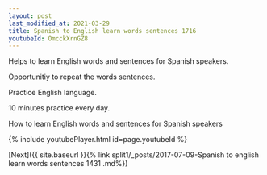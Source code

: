 ```yaml
---
layout: post
last_modified_at: 2021-03-29
title: Spanish to English learn words sentences 1716 
youtubeId: OmcckXrnGZ8
---
```

 
 
Helps to learn English words and sentences for Spanish speakers.

Opportunitiy to repeat the words sentences. 

Practice English language. 
 
10 minutes practice every day. 
 
How to learn English words and sentences for Spanish speakers 
 
{% include youtubePlayer.html id=page.youtubeId %}
 
 
[Next]({{ site.baseurl }}{% link  split1/_posts/2017-07-09-Spanish to english learn words sentences 1431 .md%})
 
